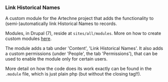 ### Link Historical Names
A custom module for the Artechne project that adds the functionality to (semi-)automatically link Historical Names to records.

Modules, in Drupal (7), reside at `sites/all/modules`.
More on how to create custom modules [here](https://www.drupal.org/docs/7/creating-custom-modules/getting-started).

The module adds a tab under 'Content', 'Link Historical Names'. 
It also adds a custom permissions (under 'People', the tab 'Permissions'), that can be used to enable the module only for certain users.

More detail on how the code does its work exactly can be found in the `.module` file, which is just plain php (but without the closing tag!!).

